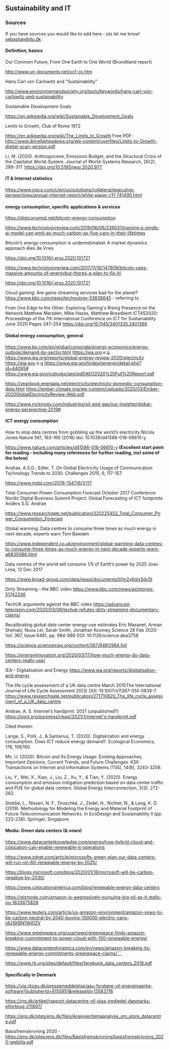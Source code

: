 ## Sustainability and IT
### Sources

If you have sources you would like to add here - pls let me know! sebastian@itu.dk

#### Definition, basics

Our Common Future, From One Earth to One World
(Brundtland report)

http://www.un-documents.net/ocf-ov.htm


Hans Carl von Carlowitz and “Sustainability”

http://www.environmentandsociety.org/tools/keywords/hans-carl-von-carlowitz-and-sustainability

Sustainable Development Goals

https://en.wikipedia.org/wiki/Sustainable_Development_Goals


Limits to Growth, Club of Rome 1972

https://en.wikipedia.org/wiki/The_Limits_to_Growth
Free PDF:
http://www.donellameadows.org/wp-content/userfiles/Limits-to-Growth-digital-scan-version.pdf

Li, M. (2020). Anthropocene, Emissions Budget, and the Structural Crisis of the Capitalist World-System. Journal of World-Systems Research, 26(2), 288-317. https://doi.org/10.5195/jwsr.2020.977


#### IT & Internet statistics

https://www.cisco.com/c/en/us/solutions/collateral/executive-perspectives/annual-internet-report/white-paper-c11-741490.html 

#### energy consumption, specific applications & services

https://digiconomist.net/bitcoin-energy-consumption

https://www.technologyreview.com/2019/06/06/239031/training-a-single-ai-model-can-emit-as-much-carbon-as-five-cars-in-their-lifetimes

Bitcoin’s energy consumption is underestimated: A market dynamics approach
Alex de Vries

https://doi.org/10.1016/j.erss.2020.101721

https://www.technologyreview.com/2017/11/16/147609/bitcoin-uses-massive-amounts-of-energybut-theres-a-plan-to-fix-it/

https://doi.org/10.1016/j.erss.2020.101721

Cloud gaming: Are game streaming services bad for the planet?
https://www.bbc.com/news/technology-53838645 - referring to 

From One Edge to the Other: Exploring Gaming's Rising Presence on the Network
Matthew  Marsden, Mike  Hazas, Matthew  Broadbent
ICT4S2020: Proceedings of the 7th International Conference on ICT for Sustainability June 2020 Pages 247–254
https://doi.org/10.1145/3401335.3401366



####  Global energy consumption, general

https://www.bp.com/en/global/corporate/energy-economics/energy-outlook/demand-by-sector.html
https://iea.org
e.g.
https://www.iea.org/reports/global-energy-review-2020/electricity
https://eia.gov
e.g
https://www.eia.gov/todayinenergy/detail.php?id=44095#
https://www.eia.gov/outlooks/aeo/pdf/AEO2020%20Full%20Report.pdf

https://yearbook.enerdata.net/electricity/electricity-domestic-consumption-data.html
https://ember-climate.org/wp-content/uploads/2020/03/Ember-2020GlobalElectricityReview-Web.pdf 

https://www.mckinsey.com/industries/oil-and-gas/our-insights/global-energy-perspective-2019#


#### ICT energy consumption

How to stop data centres from gobbling up the world’s electricity
Nicola Jones
Nature 561, 163-166 (2018)
doi: 10.1038/d41586-018-06610-y

https://www.nature.com/articles/d41586-018-06610-y
__(Excellent start point for reading - including many references for further reading, incl some of the below)__


Andrae, A.S.G.; Edler, T. 
On Global Electricity Usage of Communication Technology
Trends to 2030. 
Challenges 2015, 6, 117-157. 

https://www.mdpi.com/2078-1547/6/1/117

Total Consumer Power Consumption Forecast
October 2017
Conference: Nordic Digital Business Summit
Project: Global Forecasting of ICT footprints
Anders S.G. Andrae

https://www.researchgate.net/publication/320225452_Total_Consumer_Power_Consumption_Forecast


Global warming: Data centres to consume three times as much energy in next decade, experts warn
Tom Bawden

https://www.independent.co.uk/environment/global-warming-data-centres-to-consume-three-times-as-much-energy-in-next-decade-experts-warn-a6830086.html

Data centres of the world will consume 1/5 of Earth’s power by 2025
Joao Lima, 12 Dec 2017

https://www.broad-group.com/data/news/documents/b1m2y6qlx5dv5t

Dirty Streaming - the BBC video
https://www.bbc.com/news/av/stories-51742336

TechUK arguments against the BBC video
https://advanced-television.com/2020/03/09/techuk-refutes-dirty-streaming-documentary-claims/


Recalibrating global data center energy-use estimates
Eric Masanet, Arman Shehabi, Nuoa Lei, Sarah Smith, Jonathan Koomey
Science  28 Feb 2020:
Vol. 367, Issue 6481, pp. 984-986
DOI: 10.1126/science.aba3758 

https://science.sciencemag.org/content/367/6481/984.full

https://energyinnovation.org/2020/03/17/how-much-energy-do-data-centers-really-use/

IEA - Digitalisation and Energy
https://www.iea.org/reports/digitalisation-and-energy

The life cycle assessment of a UK data centre
March 2015The International Journal of Life Cycle Assessment 20(3)
DOI: 10.1007/s11367-014-0838-7
https://www.researchgate.net/publication/271710820_The_life_cycle_assessment_of_a_UK_data_centre

Andrae, A. S. Internet’s handprint. 2021 (unpublished?)
https://pisrt.org/psrpress/j/easl/2021/1/internet's-handprint.pdf

Cited therein:

Lange, S., Pohl, J., & Santarius, T. (2020). Digitalization and energy consumption. Does ICT reduce energy demand?.
Ecological Economics, 176, 106760.

Mir, U. (2020). Bitcoin and Its Energy Usage: Existing Approaches, Important Opinions, Current Trends, and Future
Challenges. KSII Transactions on Internet and Information Systems (TIIS), 14(8), 3243-3256.

Liu, Y., Wei, X., Xiao, J., Liu, Z., Xu, Y., & Tian, Y. (2020). Energy consumption and emission mitigation prediction
based on data center traffic and PUE for global data centers. Global Energy Interconnection, 3(3), 272-282.

Stobbe, L., Nissen, N. F., Druschke, J., Zedel, H., Richter, N., & Lang, K. D. (2019). Methodology for Modeling
the Energy and Material Footprint of Future Telecommunication Networks. In EcoDesign and Sustainability II (pp.
223-238). Springer, Singapore.


#### Media: Green data centers (& vows)

https://www.datacenterknowledge.com/energy/how-hybrid-cloud-and-colocation-can-enable-renewable-it-operations

https://www.zdnet.com/article/microsofts-green-plan-our-data-centers-will-run-on-60-renewable-energy-by-2020/

https://blogs.microsoft.com/blog/2020/01/16/microsoft-will-be-carbon-negative-by-2030/

https://www.colocationamerica.com/blog/renewable-energy-data-centers

https://gizmodo.com/amazon-is-aggressively-pursuing-big-oil-as-it-stalls-ou-1833875828

https://www.reuters.com/article/us-amazon-environment/amazon-vows-to-be-carbon-neutral-by-2040-buying-100000-electric-vans-idUSKBN1W41ZV

https://www.greenpeace.org/usa/news/greenpeace-finds-amazon-breaking-commitment-to-power-cloud-with-100-renewable-energy/

https://www.datacenterdynamics.com/en/news/amazon-breaking-its-renewable-energy-commitments-greenpeace-claims/```

https://www.rti.org/sites/default/files/facebook_data_centers_2018.pdf


#### Specifically in Denmark

https://via.ritzau.dk/pressemeddelelse/aau-forskere-vil-energimaerke-software?publisherId=8155951&releaseId=13583716

https://ing.dk/artikel/rapport-datacentre-vil-staa-tredjedel-danmarks-elforbrug-211697/

https://ens.dk/sites/ens.dk/files/Analyser/temaanalyse_om_store_datacentre.pdf

Basisfremskrivning 2020 - https://ens.dk/sites/ens.dk/files/Basisfremskrivning/basisfremskrivning_2020-webtilg.pdf
